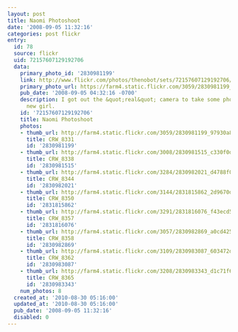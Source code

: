 ```yaml
---
layout: post
title: Naomi Photoshoot
date: '2008-09-05 11:32:16'
categories: post flickr
entry:
  id: 78
  source: flickr
  uid: 72157607129192706
  data:
    primary_photo_id: '2830981199'
    link: http://www.flickr.com/photos/thenobot/sets/72157607129192706/
    primary_photo_url: https://farm4.static.flickr.com/3059/2830981199_97930a8404_m.jpg
    pub_date: '2008-09-05 04:32:16 -0700'
    description: I got out the &quot;real&quot; camera to take some photos of our
      new girl.
    id: '72157607129192706'
    title: Naomi Photoshoot
    photos:
    - thumb_url: http://farm4.static.flickr.com/3059/2830981199_97930a8404_s.jpg
      title: CRW_8331
      id: '2830981199'
    - thumb_url: http://farm4.static.flickr.com/3008/2830981515_c330f0d34d_s.jpg
      title: CRW_8338
      id: '2830981515'
    - thumb_url: http://farm4.static.flickr.com/3284/2830982021_d4788f0ef2_s.jpg
      title: CRW_8344
      id: '2830982021'
    - thumb_url: http://farm4.static.flickr.com/3144/2831815862_2d9670d751_s.jpg
      title: CRW_8350
      id: '2831815862'
    - thumb_url: http://farm4.static.flickr.com/3291/2831816076_f43ecd5288_s.jpg
      title: CRW_8357
      id: '2831816076'
    - thumb_url: http://farm4.static.flickr.com/3057/2830982869_a0cd42502c_s.jpg
      title: CRW_8358
      id: '2830982869'
    - thumb_url: http://farm4.static.flickr.com/3109/2830983087_603472d9ed_s.jpg
      title: CRW_8362
      id: '2830983087'
    - thumb_url: http://farm4.static.flickr.com/3208/2830983343_d1c71f614c_s.jpg
      title: CRW_8365
      id: '2830983343'
    num_photos: 8
  created_at: '2010-08-30 05:16:00'
  updated_at: '2010-08-30 05:16:00'
  pub_date: '2008-09-05 11:32:16'
  disabled: 0
---
```

